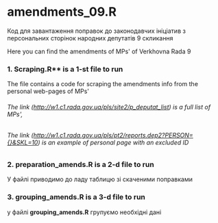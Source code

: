# amendments_09.R

Код для завантаження поправок до законодавчих ініціатив з персональних сторінок народних депутатів 9 скликання 

Here you can find the amendments of MPs' of Verkhovna Rada 9 

### 1. Scraping.R** is a 1-st file to run

The file contains a code for scraping the amendments info from the personal web-pages of MPs'

###### The link (http://w1.c1.rada.gov.ua/pls/site2/p_deputat_list) is a full list of MPs',

###### The link (http://w1.c1.rada.gov.ua/pls/pt2/reports.dep2?PERSON={}&SKL=10) is an example of personal page with an excluded ID 

### 2. **preparation_amends.R** is a 2-d file to run 

У файлі приводимо до ладу таблицю зі скаченими поправками 

### 3.  **grouping_amends.R** is a 3-d file to run

у файлі **grouping_amends.R** групуємо необхідні дані 
